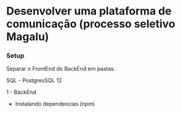 # Desenvolver uma plataforma de comunicação (processo seletivo Magalu)

### Setup

Separar o FrontEnd do BackEnd em pastas.

SQL - PostgresSQL 12

1 - BackEnd
* Instalando dependencias (npm)